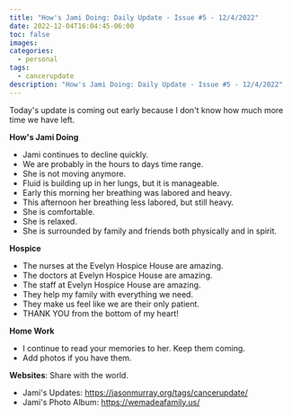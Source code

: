 ```yaml
---
title: "How's Jami Doing: Daily Update - Issue #5 - 12/4/2022"
date: 2022-12-04T16:04:45-06:00
toc: false
images:
categories:
  - personal
tags: 
  - cancerupdate
description: "How's Jami Doing: Daily Update - Issue #5 - 12/4/2022"
---
```


Today's update is coming out early because I don't know how much more time we have left.

**How's Jami Doing**

- Jami continues to decline quickly.
- We are probably in the hours to days time range.
- She is not moving anymore.
- Fluid is building up in her lungs, but it is manageable.
- Early this morning her breathing was labored and heavy.
- This afternoon her breathing less labored, but still heavy.
- She is comfortable.
- She is relaxed.
- She is surrounded by family and friends both physically and in spirit.

**Hospice**

- The nurses at the Evelyn Hospice House are amazing.
- The doctors at Evelyn Hospice House are amazing.
- The staff at Evelyn Hospice House are amazing.
- They help my family with everything we need. 
- They make us feel like we are their only patient.
- THANK YOU from the bottom of my heart!

**Home Work**

- I continue to read your memories to her. Keep them coming.
- Add photos if you have them.

**Websites**: Share with the world.

- Jami's Updates: https://jasonmurray.org/tags/cancerupdate/
- Jami's Photo Album: https://wemadeafamily.us/
